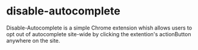 # disable-autocomplete

Disable-Autocomplete is a simple Chrome extension whish allows users to opt out of autocomplete site-wide by clicking the extention's actionButton anywhere on the site.
